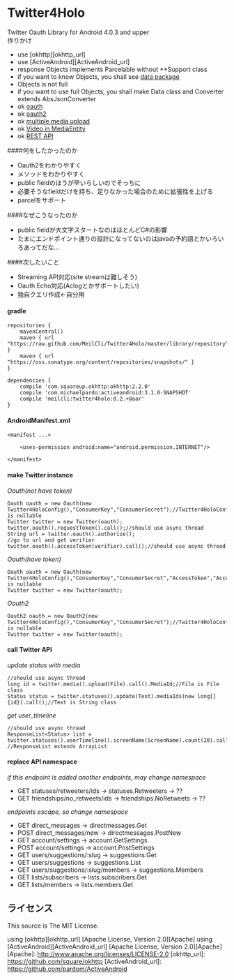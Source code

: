 # Twitter4Holo
Twitter Oauth Library for Android 4.0.3 and upper  
作りかけ 

* use [okhttp][okhttp_url]
* use [ActiveAndroid][ActiveAndroid_url]
* response Objects implements Parcelable without **Support class
* if you want to know Objects, you shall see [data package](https://github.com/MeilCli/Twitter4Holo/tree/master/library/src/main/java/com/twitter/meil_mitu/twitter4holo/data)
* Objects is not full
* if you want to use full Objects, you shall make Data class and Converter extends AbsJsonConverter
* ok [oauth](https://dev.twitter.com/oauth/3-legged)
* ok [oauth2](https://dev.twitter.com/oauth/application-only)
* ok [multiple media upload](https://dev.twitter.com/rest/public/uploading-media)
* ok [Video in MediaEntity](https://blog.twitter.com/2015/now-on-twitter-group-direct-messages-and-mobile-video-capture)
* ok [REST API](https://dev.twitter.com/rest/public)

####何をしたかったのか
* Oauth2をわかりやすく
* メソッドをわかりやすく
* public fieldのほうが早いらしいのでそっちに
* 必要そうなfieldだけを持ち、足りなかった場合のために拡張性を上げる
* parcelをサポート

####なぜこうなったのか
* public fieldが大文字スタートなのはほとんどC#の影響
* たまにエンドポイント通りの設計になってないのはjavaの予約語とかいろいろあってだな…

####次したいこと
* Streaming API対応(site streamは難しそう)
* Oauth Echo対応(Aclogとかサポートしたい)
* 独自クエリ作成←自分用

#### gradle
	repositories {
	    mavenCentral()
	    maven { url "https://raw.github.com/MeilCli/Twitter4Holo/master/library/repository" }
		maven { url "https://oss.sonatype.org/content/repositories/snapshots/" }
	}
	
	dependencies {
		compile 'com.squareup.okhttp:okhttp:2.2.0'
		compile 'com.michaelpardo:activeandroid:3.1.0-SNAPSHOT'
		compile 'meilcli:twitter4holo:0.2.+@aar'
	}

#### AndroidManifest.xml
	<manifest ...>
	
		<uses-permission android:name="android.permission.INTERNET"/>
	
	</manifest>

#### make Twitter instance
*Oauth(not have token)*

	Oauth oauth = new Oauth(new Twitter4HoloConfig(),"ConsumerKey","ConsumerSecret");//Twitter4HoloConfig is nullable
	Twitter twitter = new Twitter(oauth);
	twitter.oauth().requestToken().call();//should use async thread
	String url = twitter.oauth().authorize();
	//go to url and get verifier
	twitter.oauth().accessToken(verifier).call();//should use async thread

*Oauth(have token)*

	Oauth oauth = new Oauth(new Twitter4HoloConfig(),"ConsumerKey","ConsumerSecret","AccessToken","AccessTokenSecret");//Twitter4HoloConfig is nullable
	Twitter twitter = new Twitter(oauth);

*Oauth2*

	Oauth2 oauth = new Oauth2(new Twitter4HoloConfig(),"ConsumerKey","ConsumerSecret");//Twitter4HoloConfig is nullable
	Twitter twitter = new Twitter(oauth);

#### call Twitter API
*update status with media*

	//should use async thread
	long id = twitter.media().upload(File).call().MediaId;//File is File class
    Status status = twitter.statuses().update(Text).mediaIds(new long[]{id}).call();//Text is String class

*get user_timeline*

	//should use async thread
	ResponseList<Status> list = twitter.statuses().userTimeline().screenName(ScreenName).count(20).call();
	//ResponseList extends ArrayList

#### replace API namespace
*if this endpoint is added another endpoints, may change namespace*

* GET statuses/retweeters/ids → statuses.Retweeters → ??
* GET friendships/no_retweets/ids → friendships.NoRetweets → ??

*endpoints escape, so change namespace*

* GET direct_messages → directmessages.Get
* POST direct_messages/new → directmessages.PostNew
* GET account/settings → account.GetSettings
* POST account/settings → account.PostSettings
* GET users/suggestions/:slug → suggestions.Get
* GET users/suggestions → suggestions.List
* GET users/suggestions/:slug/members → suggestions.Members
* GET lists/subscribers → lists.subscribers.Get
* GET lists/members → lists.members.Get

ライセンス
----------

This source is The MIT License.

using [okhttp][okhttp_url] [Apache License, Version 2.0][Apache]
using [ActiveAndroid][ActiveAndroid_url] [Apache License, Version 2.0][Apache]
[Apache]: http://www.apache.org/licenses/LICENSE-2.0
[okhttp_url]: https://github.com/square/okhttp
[ActiveAndroid_url]: https://github.com/pardom/ActiveAndroid
